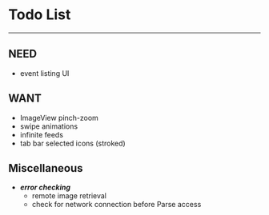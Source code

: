 # Todo List

---

## NEED
* event listing UI


## WANT
* ImageView pinch-zoom
* swipe animations
* infinite feeds
* tab bar selected icons (stroked)


## Miscellaneous
* ___error checking___
    * remote image retrieval
    * check for network connection before Parse access